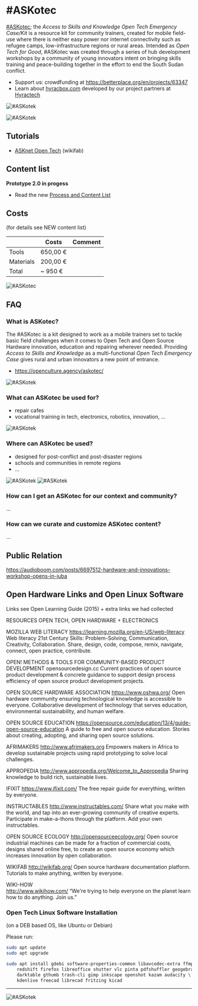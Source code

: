 # #ASKotec

[#ASKotec](https://openculture.agency/outcomes/askotec/);
the *Access to Skills and Knowledge Open Tech Emergency Case/Kit* is a resource kit for community trainers,
created for mobile field-use where there is neither easy power nor internet connectivity such as refugee camps,
low-infrastructure regions or rural areas.
Intended as _Open Tech for Good_, #ASKotec was created through a series of hub development workshops
by a community of young innovators intent on bringing skills training and peace-building together
in the effort to end the South Sudan conflict.

- Support us: crowdfunding at <https://betterplace.org/en/projects/63347>
- Learn about [hyracbox.com](https://www.hyracbox.com/)
  developed by our project partners at [Hyractech](https://github.com/HyracTech)

![](assets/thumbs/thumb-1.jpg "#ASKotek")

![](assets/thumbs/thumb-2.jpg "#ASKotek")

## Tutorials

- [ASKnet Open Tech](https://wikifab.org/wiki/Group:ASKnet_Open_Tech#Tutoriais) (wikifab)

## Content list

**Prototype 2.0 in progess**
- Read the new [Process and Content List](ASKotec_Process-and-Content_NEW.pdf)

## Costs

(for details see NEW content list)

| | Costs | Comment
---|---|---
Tools | 650,00 €
Materials | 200,00 €
Total| ~ 950 €

![](Photos/DSC_6834.JPG "#ASKotec")

## FAQ

### What is ASKotec?

The #ASKotec is a kit designed to work as a mobile trainers set
to tackle basic field challenges when it comes to Open Tech and Open Source Hardware innovation, education and repairing wherever needed.
Providing *Access to Skills and Knowledge* as a multi-functional *Open Tech Emergency Case*
gives rural and urban innovators a new point of entrance.
- <https://openculture.agency/askotec/>

![](assets/thumbs/thumb-3.jpg "#ASKotek")

### What can ASKotec be used for?

- repair cafes
- vocational training in tech, electronics, robotics, innovation, ...

![](assets/thumbs/thumb-4.jpg "#ASKotek")

### Where can ASKotec be used?

- designed for post-conflict and post-disaster regions
- schools and communities in remote regions
- ...

![](assets/thumbs/thumb-5.jpg "#ASKotek")
![](assets/thumbs/thumb-6.jpg "#ASKotek")

### How can I get an ASKotec for our context and community?

...

### How can we curate and customize ASKotec content?

...

## Public Relation

https://audioboom.com/posts/6697512-hardware-and-innovations-workshop-opens-in-juba

## Open Hardware Links and Open Linux Software

Links see Open Learning Guide (2015) + extra links we had collected

RESOURCES
OPEN TECH, OPEN HARDWARE + ELECTRONICS

MOZILLA WEB LITERACY
https://learning.mozilla.org/en-US/web-literacy
Web literacy 21st Century Skills: Problem-Solving, Communication, Creativity, Collaboration. Share, design, code, compose, remix, navigate, connect, open practice, contribute.

OPEN! METHODS & TOOLS FOR COMMUNITY-BASED PRODUCT DEVELOPMENT
opensourcedesign.cc
Current practices of open source product development & concrete guidance to support design process efficiency of open source product development projects.

OPEN SOURCE HARDWARE ASSOCIATION
https://www.oshwa.org/
Open hardware community ensuring technological knowledge is accessible to everyone. Collaborative development of technology that serves education, environmental sustainability, and human welfare.

OPEN SOURCE EDUCATION
https://opensource.com/education/13/4/guide-open-source-education
A guide to free and open source education. Stories about creating, adopting, and sharing open source solutions.

AFRIMAKERS
http://www.afrimakers.org
Empowers makers in Africa to develop sustainable projects using rapid prototyping to solve local challenges.

APPROPEDIA
http://www.appropedia.org/Welcome_to_Appropedia
Sharing knowledge to build rich, sustainable lives.

IFIXIT
https://www.ifixit.com/
The free repair guide for everything, written by everyone.

INSTRUCTABLES
http://www.instructables.com/
Share what you make with the world, and tap into an ever-growing community of creative experts. Participate in make-a-thons through the platform. Add your own instructables.

OPEN SOURCE ECOLOGY
http://opensourceecology.org/
Open source industrial machines can be made for a fraction of commercial costs, designs shared online free, to create an open source economy which increases innovation by open collaboration.

WIKIFAB
http://wikifab.org/
Open source hardware documentation platform. Tutorials to make anything, written by everyone.

WIKI-HOW  
http://www.wikihow.com/
“We're trying to help everyone on the planet learn how to do anything. Join us.”


### Open Tech Linux Software Installation

(on a DEB based OS, like Ubuntu or Debian)

Please run:

```bash
sudo apt update
sudo apt upgrade

sudo apt install gdebi software-properties-common libavcodec-extra ffmpeg \
	redshift firefox libreoffice shutter vlc pinta pdfshuffler geogebra \
	darktable gthumb trash-cli gimp inkscape openshot kazam audacity \
	kdenlive freecad librecad fritzing kicad
```

---

![](assets/thumbs/thumb-7.jpg "#ASKotek")
